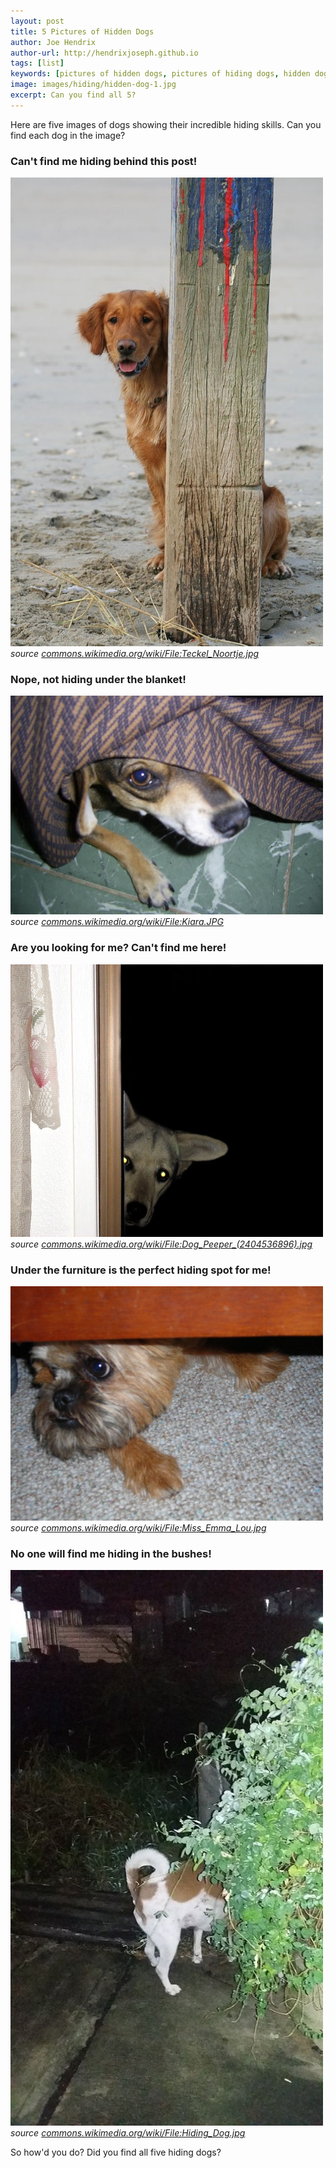 ```yaml
---
layout: post
title: 5 Pictures of Hidden Dogs
author: Joe Hendrix
author-url: http://hendrixjoseph.github.io
tags: [list]
keywords: [pictures of hidden dogs, pictures of hiding dogs, hidden dogs, hiding dogs, hiding, hidden]
image: images/hiding/hidden-dog-1.jpg
excerpt: Can you find all 5?
---
```


Here are five images of dogs showing their incredible hiding skills. Can you find each dog in the image?

### Can't find me hiding behind this post!
![Can't find me hiding behind this post!](/images/hiding/hidden-dog-1.jpg "Can't find me hiding behind this post!")
*source [commons.wikimedia.org/wiki/File:Teckel_Noortje.jpg](https://commons.wikimedia.org/wiki/File:Teckel_Noortje.jpg)*

### Nope, not hiding under the blanket!
![Nope, not hiding under the blanket!](/images/hiding/hidden-dog-2.jpg "Nope, not hiding under the blanket!")
*source [commons.wikimedia.org/wiki/File:Kiara.JPG](https://commons.wikimedia.org/wiki/File:Kiara.JPG)*

### Are you looking for me? Can't find me here!
![Are you looking for me? Can't find me here!](/images/hiding/hidden-dog-3.jpg "Are you looking for me? Can't find me here!")
*source [commons.wikimedia.org/wiki/File:Dog_Peeper_(2404536896).jpg](https://commons.wikimedia.org/wiki/File:Dog_Peeper_(2404536896).jpg)*

### Under the furniture is the perfect hiding spot for me!
![Under the furniture is the perfect hiding spot for me!](/images/hiding/hidden-dog-4.jpg "Under the furniture is the perfect hiding spot for me!")
*source [commons.wikimedia.org/wiki/File:Miss_Emma_Lou.jpg](https://commons.wikimedia.org/wiki/File:Miss_Emma_Lou.jpg)*

### No one will find me hiding in the bushes!
![No one will find me hiding in the bushes!](/images/hiding/hidden-dog-5.jpg "No one will find me hiding in the bushes!")
*source [commons.wikimedia.org/wiki/File:Hiding_Dog.jpg](https://commons.wikimedia.org/wiki/File:Hiding_Dog.jpg)*

So how'd you do? Did you find all five hiding dogs?
